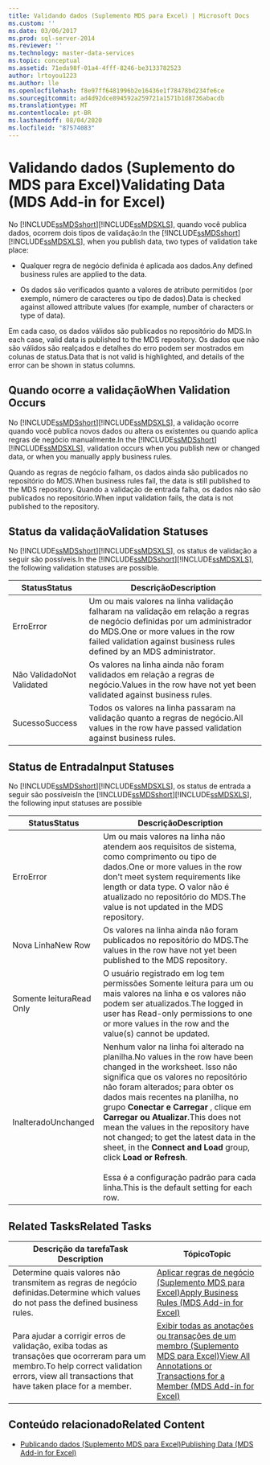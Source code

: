 ```yaml
---
title: Validando dados (Suplemento MDS para Excel) | Microsoft Docs
ms.custom: ''
ms.date: 03/06/2017
ms.prod: sql-server-2014
ms.reviewer: ''
ms.technology: master-data-services
ms.topic: conceptual
ms.assetid: 71eda98f-01a4-4fff-8246-be3133782523
author: lrtoyou1223
ms.author: lle
ms.openlocfilehash: f8e97ff6481996b2e16436e1f78478bd234fe6ce
ms.sourcegitcommit: ad4d92dce894592a259721a1571b1d8736abacdb
ms.translationtype: MT
ms.contentlocale: pt-BR
ms.lasthandoff: 08/04/2020
ms.locfileid: "87574083"
---
```

# <a name="validating-data-mds-add-in-for-excel"></a><span data-ttu-id="c32db-102">Validando dados (Suplemento do MDS para Excel)</span><span class="sxs-lookup"><span data-stu-id="c32db-102">Validating Data (MDS Add-in for Excel)</span></span>
  <span data-ttu-id="c32db-103">No [!INCLUDE[ssMDSshort](../../includes/ssmdsshort-md.md)][!INCLUDE[ssMDSXLS](../../includes/ssmdsxls-md.md)], quando você publica dados, ocorrem dois tipos de validação:</span><span class="sxs-lookup"><span data-stu-id="c32db-103">In the [!INCLUDE[ssMDSshort](../../includes/ssmdsshort-md.md)][!INCLUDE[ssMDSXLS](../../includes/ssmdsxls-md.md)], when you publish data, two types of validation take place:</span></span>  
  
-   <span data-ttu-id="c32db-104">Qualquer regra de negócio definida é aplicada aos dados.</span><span class="sxs-lookup"><span data-stu-id="c32db-104">Any defined business rules are applied to the data.</span></span>  
  
-   <span data-ttu-id="c32db-105">Os dados são verificados quanto a valores de atributo permitidos (por exemplo, número de caracteres ou tipo de dados).</span><span class="sxs-lookup"><span data-stu-id="c32db-105">Data is checked against allowed attribute values (for example, number of characters or type of data).</span></span>  
  
 <span data-ttu-id="c32db-106">Em cada caso, os dados válidos são publicados no repositório do MDS.</span><span class="sxs-lookup"><span data-stu-id="c32db-106">In each case, valid data is published to the MDS repository.</span></span> <span data-ttu-id="c32db-107">Os dados que não são válidos são realçados e detalhes do erro podem ser mostrados em colunas de status.</span><span class="sxs-lookup"><span data-stu-id="c32db-107">Data that is not valid is highlighted, and details of the error can be shown in status columns.</span></span>  
  
## <a name="when-validation-occurs"></a><span data-ttu-id="c32db-108">Quando ocorre a validação</span><span class="sxs-lookup"><span data-stu-id="c32db-108">When Validation Occurs</span></span>  
 <span data-ttu-id="c32db-109">No [!INCLUDE[ssMDSshort](../../includes/ssmdsshort-md.md)][!INCLUDE[ssMDSXLS](../../includes/ssmdsxls-md.md)], a validação ocorre quando você publica novos dados ou altera os existentes ou quando aplica regras de negócio manualmente.</span><span class="sxs-lookup"><span data-stu-id="c32db-109">In the [!INCLUDE[ssMDSshort](../../includes/ssmdsshort-md.md)][!INCLUDE[ssMDSXLS](../../includes/ssmdsxls-md.md)], validation occurs when you publish new or changed data, or when you manually apply business rules.</span></span>  
  
 <span data-ttu-id="c32db-110">Quando as regras de negócio falham, os dados ainda são publicados no repositório do MDS.</span><span class="sxs-lookup"><span data-stu-id="c32db-110">When business rules fail, the data is still published to the MDS repository.</span></span> <span data-ttu-id="c32db-111">Quando a validação de entrada falha, os dados não são publicados no repositório.</span><span class="sxs-lookup"><span data-stu-id="c32db-111">When input validation fails, the data is not published to the repository.</span></span>  
  
## <a name="validation-statuses"></a><span data-ttu-id="c32db-112">Status da validação</span><span class="sxs-lookup"><span data-stu-id="c32db-112">Validation Statuses</span></span>  
 <span data-ttu-id="c32db-113">No [!INCLUDE[ssMDSshort](../../includes/ssmdsshort-md.md)][!INCLUDE[ssMDSXLS](../../includes/ssmdsxls-md.md)], os status de validação a seguir são possíveis.</span><span class="sxs-lookup"><span data-stu-id="c32db-113">In the [!INCLUDE[ssMDSshort](../../includes/ssmdsshort-md.md)][!INCLUDE[ssMDSXLS](../../includes/ssmdsxls-md.md)], the following validation statuses are possible.</span></span>  
  
|<span data-ttu-id="c32db-114">Status</span><span class="sxs-lookup"><span data-stu-id="c32db-114">Status</span></span>|<span data-ttu-id="c32db-115">Descrição</span><span class="sxs-lookup"><span data-stu-id="c32db-115">Description</span></span>|  
|------------|-----------------|  
|<span data-ttu-id="c32db-116">Erro</span><span class="sxs-lookup"><span data-stu-id="c32db-116">Error</span></span>|<span data-ttu-id="c32db-117">Um ou mais valores na linha validação falharam na validação em relação a regras de negócio definidas por um administrador do MDS.</span><span class="sxs-lookup"><span data-stu-id="c32db-117">One or more values in the row failed validation against business rules defined by an MDS administrator.</span></span>|  
|<span data-ttu-id="c32db-118">Não Validado</span><span class="sxs-lookup"><span data-stu-id="c32db-118">Not Validated</span></span>|<span data-ttu-id="c32db-119">Os valores na linha ainda não foram validados em relação a regras de negócio.</span><span class="sxs-lookup"><span data-stu-id="c32db-119">Values in the row have not yet been validated against business rules.</span></span>|  
|<span data-ttu-id="c32db-120">Sucesso</span><span class="sxs-lookup"><span data-stu-id="c32db-120">Success</span></span>|<span data-ttu-id="c32db-121">Todos os valores na linha passaram na validação quanto a regras de negócio.</span><span class="sxs-lookup"><span data-stu-id="c32db-121">All values in the row have passed validation against business rules.</span></span>|  
  
## <a name="input-statuses"></a><span data-ttu-id="c32db-122">Status de Entrada</span><span class="sxs-lookup"><span data-stu-id="c32db-122">Input Statuses</span></span>  
 <span data-ttu-id="c32db-123">No [!INCLUDE[ssMDSshort](../../includes/ssmdsshort-md.md)][!INCLUDE[ssMDSXLS](../../includes/ssmdsxls-md.md)], os status de entrada a seguir são possíveis</span><span class="sxs-lookup"><span data-stu-id="c32db-123">In the [!INCLUDE[ssMDSshort](../../includes/ssmdsshort-md.md)][!INCLUDE[ssMDSXLS](../../includes/ssmdsxls-md.md)], the following input statuses are possible</span></span>  
  
|<span data-ttu-id="c32db-124">Status</span><span class="sxs-lookup"><span data-stu-id="c32db-124">Status</span></span>|<span data-ttu-id="c32db-125">Descrição</span><span class="sxs-lookup"><span data-stu-id="c32db-125">Description</span></span>|  
|------------|-----------------|  
|<span data-ttu-id="c32db-126">Erro</span><span class="sxs-lookup"><span data-stu-id="c32db-126">Error</span></span>|<span data-ttu-id="c32db-127">Um ou mais valores na linha não atendem aos requisitos de sistema, como comprimento ou tipo de dados.</span><span class="sxs-lookup"><span data-stu-id="c32db-127">One or more values in the row don't meet system requirements like length or data type.</span></span> <span data-ttu-id="c32db-128">O valor não é atualizado no repositório do MDS.</span><span class="sxs-lookup"><span data-stu-id="c32db-128">The value is not updated in the MDS repository.</span></span>|  
|<span data-ttu-id="c32db-129">Nova Linha</span><span class="sxs-lookup"><span data-stu-id="c32db-129">New Row</span></span>|<span data-ttu-id="c32db-130">Os valores na linha ainda não foram publicados no repositório do MDS.</span><span class="sxs-lookup"><span data-stu-id="c32db-130">The values in the row have not yet been published to the MDS repository.</span></span>|  
|<span data-ttu-id="c32db-131">Somente leitura</span><span class="sxs-lookup"><span data-stu-id="c32db-131">Read Only</span></span>|<span data-ttu-id="c32db-132">O usuário registrado em log tem permissões Somente leitura para um ou mais valores na linha e os valores não podem ser atualizados.</span><span class="sxs-lookup"><span data-stu-id="c32db-132">The logged in user has Read-only permissions to one or more values in the row and the value(s) cannot be updated.</span></span>|  
|<span data-ttu-id="c32db-133">Inalterado</span><span class="sxs-lookup"><span data-stu-id="c32db-133">Unchanged</span></span>|<span data-ttu-id="c32db-134">Nenhum valor na linha foi alterado na planilha.</span><span class="sxs-lookup"><span data-stu-id="c32db-134">No values in the row have been changed in the worksheet.</span></span> <span data-ttu-id="c32db-135">Isso não significa que os valores no repositório não foram alterados; para obter os dados mais recentes na planilha, no grupo **Conectar e Carregar** , clique em **Carregar ou Atualizar**.</span><span class="sxs-lookup"><span data-stu-id="c32db-135">This does not mean the values in the repository have not changed; to get the latest data in the sheet, in the **Connect and Load** group, click **Load or Refresh**.</span></span><br /><br /> <span data-ttu-id="c32db-136">Essa é a configuração padrão para cada linha.</span><span class="sxs-lookup"><span data-stu-id="c32db-136">This is the default setting for each row.</span></span>|  
  
## <a name="related-tasks"></a><span data-ttu-id="c32db-137">Related Tasks</span><span class="sxs-lookup"><span data-stu-id="c32db-137">Related Tasks</span></span>  
  
|<span data-ttu-id="c32db-138">Descrição da tarefa</span><span class="sxs-lookup"><span data-stu-id="c32db-138">Task Description</span></span>|<span data-ttu-id="c32db-139">Tópico</span><span class="sxs-lookup"><span data-stu-id="c32db-139">Topic</span></span>|  
|----------------------|-----------|  
|<span data-ttu-id="c32db-140">Determine quais valores não transmitem as regras de negócio definidas.</span><span class="sxs-lookup"><span data-stu-id="c32db-140">Determine which values do not pass the defined business rules.</span></span>|[<span data-ttu-id="c32db-141">Aplicar regras de negócio &#40;Suplemento MDS para Excel&#41;</span><span class="sxs-lookup"><span data-stu-id="c32db-141">Apply Business Rules &#40;MDS Add-in for Excel&#41;</span></span>](apply-business-rules-mds-add-in-for-excel.md)|  
|<span data-ttu-id="c32db-142">Para ajudar a corrigir erros de validação, exiba todas as transações que ocorreram para um membro.</span><span class="sxs-lookup"><span data-stu-id="c32db-142">To help correct validation errors, view all transactions that have taken place for a member.</span></span>|[<span data-ttu-id="c32db-143">Exibir todas as anotações ou transações de um membro &#40;Suplemento MDS para Excel&#41;</span><span class="sxs-lookup"><span data-stu-id="c32db-143">View All Annotations or Transactions for a Member &#40;MDS Add-in for Excel&#41;</span></span>](view-all-annotations-or-transactions-for-a-member-mds-add-in-for-excel.md)|  
  
## <a name="related-content"></a><span data-ttu-id="c32db-144">Conteúdo relacionado</span><span class="sxs-lookup"><span data-stu-id="c32db-144">Related Content</span></span>  
  
-   [<span data-ttu-id="c32db-145">Publicando dados &#40;Suplemento MDS para Excel&#41;</span><span class="sxs-lookup"><span data-stu-id="c32db-145">Publishing Data &#40;MDS Add-in for Excel&#41;</span></span>](overview-importing-data-from-excel-mds-add-in-for-excel.md)  
  
  
